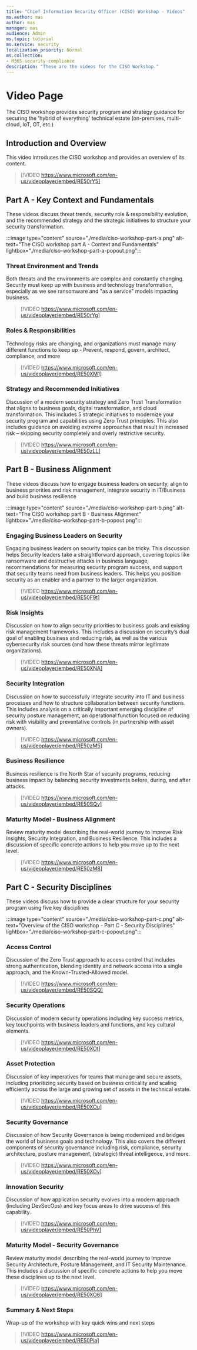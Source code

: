 ```yaml
---
title: "Chief Information Security Officer (CISO) Workshop - Videos"
ms.author: mas
author: mas
manager: mas
audience: Admin
ms.topic: tutorial
ms.service: security
localization_priority: Normal
ms.collection:
- M365-security-compliance
description: "These are the videos for the CISO Workshop."
---
```


# Video Page

The CISO workshop provides security program and strategy guidance for securing the 'hybrid of everything' technical estate (on-premises, multi-cloud, IoT, OT, etc.)

## Introduction and Overview

This video introduces the CISO workshop and provides an overview of its content.

> [!VIDEO https://www.microsoft.com/en-us/videoplayer/embed/RE50rY5]

## Part A - Key Context and Fundamentals

These videos discuss threat trends, security role & responsibility evolution, and the recommended strategy and the strategic initiatives to structure your security transformation.

:::image type="content" source="./media/ciso-workshop-part-a.png" alt-text="The CISO workshop part A - Context and Fundamentals" lightbox="./media/ciso-workshop-part-a-popout.png":::

### Threat Environment and Trends
Both threats and the environments are complex and constantly changing. Security must keep up with business and technology transformation, especially as we see ransomware and "as a service" models impacting business.

> [!VIDEO https://www.microsoft.com/en-us/videoplayer/embed/RE50rYg]

### Roles & Responsibilities
Technology risks are changing, and organizations must manage many different functions to keep up - Prevent, respond, govern, architect, compliance, and more

> [!VIDEO https://www.microsoft.com/en-us/videoplayer/embed/RE50XM1]

### Strategy and Recommended Initiatives
Discussion of a modern security strategy and Zero Trust Transformation that aligns to business goals, digital transformation, and cloud transformation. This includes 5 strategic initiatives to modernize your security program and capabilities using Zero Trust principles. This also includes guidance on avoiding extreme approaches that result in increased risk – skipping security completely and overly restrictive security. 

> [!VIDEO https://www.microsoft.com/en-us/videoplayer/embed/RE50zLL]

## Part B - Business Alignment
These videos discuss how to engage business leaders on security, align to business priorities and risk management, integrate security in IT/Business and build business resilience

:::image type="content" source="./media/ciso-workshop-part-b.png" alt-text="The CISO workshop part B - Business Alignment" lightbox="./media/ciso-workshop-part-b-popout.png":::

### Engaging Business Leaders on Security
Engaging business leaders on security topics can be tricky. This discussion helps Security leaders take a straightforward approach, covering topics like ransomware and destructive attacks in business language, recommendations for measuring security program success, and support that security teams need from business leaders. This helps you position security as an enabler and a partner to the larger organization. 

> [!VIDEO https://www.microsoft.com/en-us/videoplayer/embed/RE50F9t]

### Risk Insights
Discussion on how to align security priorities to business goals and existing risk management frameworks. This includes a discussion on security’s dual goal of enabling business and reducing risk, as well as the various cybersecurity risk sources (and how these threats mirror legitimate organizations). 

> [!VIDEO https://www.microsoft.com/en-us/videoplayer/embed/RE50XNA]

### Security Integration
Discussion on how to successfully integrate security into IT and business processes and how to structure collaboration between security functions. This includes analysis on a critically important emerging discipline of security posture management, an operational function focused on reducing risk with visibility and preventative controls (in partnership with asset owners). 

> [!VIDEO https://www.microsoft.com/en-us/videoplayer/embed/RE50zM5]

### Business Resilience
Business resilience is the North Star of security programs, reducing business impact by balancing security investments before, during, and after attacks. 

> [!VIDEO https://www.microsoft.com/en-us/videoplayer/embed/RE50SQv]

### Maturity Model - Business Alignment
Review maturity model describing the real-world journey to improve Risk Insights, Security Integration, and Business Resilience. This includes a discussion of specific concrete actions to help you move up to the next level.

> [!VIDEO https://www.microsoft.com/en-us/videoplayer/embed/RE50zM8]

## Part C - Security Disciplines 
These videos discuss how to provide a clear structure for your security program using five key disciplines
 
:::image type="content" source="./media/ciso-workshop-part-c.png" alt-text="Overview of the CISO workshop - Part C - Security Disciplines" lightbox="./media/ciso-workshop-part-c-popout.png":::
 
### Access Control
Discussion of the Zero Trust approach to access control that includes strong authentication, blending identity and network access into a single approach, and the Known-Trusted-Allowed model. 

> [!VIDEO https://www.microsoft.com/en-us/videoplayer/embed/RE50SQQ] 

### Security Operations
Discussion of modern security operations including key success metrics, key touchpoints with business leaders and functions, and key cultural elements. 

> [!VIDEO https://www.microsoft.com/en-us/videoplayer/embed/RE50XOt]

### Asset Protection
Discussion of key imperatives for teams that manage and secure assets, including prioritizing security based on business criticality and scaling efficiently across the large and growing set of assets in the technical estate. 

> [!VIDEO https://www.microsoft.com/en-us/videoplayer/embed/RE50XOu]

### Security Governance
Discussion of how Security Governance is being modernized and bridges the world of business goals and technology. This also covers the different components of security governance including risk, compliance, security architecture, posture management, (strategic) threat intelligence, and more. 

> [!VIDEO https://www.microsoft.com/en-us/videoplayer/embed/RE50XOv]

### Innovation Security
Discussion of how application security evolves into a modern approach (including DevSecOps) and key focus areas to drive success of this capability. 

> [!VIDEO https://www.microsoft.com/en-us/videoplayer/embed/RE50PhV]

### Maturity Model - Security Governance
Review maturity model describing the real-world journey to improve Security Architecture, Posture Management, and IT Security Maintenance. This includes a discussion of specific concrete actions to help you move these disciplines up to the next level.

> [!VIDEO https://www.microsoft.com/en-us/videoplayer/embed/RE50XO6]

### Summary & Next Steps
Wrap-up of the workshop with key quick wins and next steps

> [!VIDEO https://www.microsoft.com/en-us/videoplayer/embed/RE50Pia]
